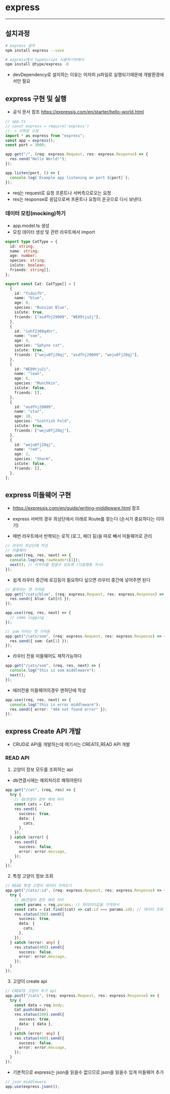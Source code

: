 # express

---

## 설치과정

```bash
# express 설치
npm install express --save

# express에서 typescript 사용하기위해서
npm install @type/express -D
```

- devDependency로 설치하는 이유는 어차피 js파일로 실행되기때문에 개발환경에서만 필요

## express 구현 및 실행

- 공식 문서 참조 https://expressjs.com/en/starter/hello-world.html

```javascript
// app.ts
// const express = require('express')
//- > 이부분 수정
import * as express from "express";
const app = express();
const port = 3000;

app.get("/", (req: express.Request, res: express.Response) => {
  res.send("Hello World!");
});

app.listen(port, () => {
  console.log(`Example app listening on port ${port}`);
});
```

- req는 request로 요청 프론트나 서버측으로오는 요청
- res는 response로 응답으로써 프론트나 요청이 온곳으로 다시 보낸다.

### 데이터 모킹(mocking)하기

- app.model.ts 생성
- 모킹 데이터 생성 및 관련 라우트에서 import

```typescript
export type CatType = {
  id: string;
  name: string;
  age: number;
  species: string;
  isCute: boolean;
  friends: string[];
};

export const Cat: CatType[] = [
  {
    id: "fsduifh",
    name: "blue",
    age: 8,
    species: "Russian Blue",
    isCute: true,
    friends: ["asdfhj29009", "WE09tju2j"],
  },
  {
    id: "iohf2309q4hr",
    name: "som",
    age: 4,
    species: "Sphynx cat",
    isCute: true,
    friends: ["weju0fj20qj", "asdfhj29009", "weju0fj20qj"],
  },
  {
    id: "WE09tju2j",
    name: "lean",
    age: 6,
    species: "Munchkin",
    isCute: false,
    friends: [],
  },
  {
    id: "asdfhj29009",
    name: "star",
    age: 10,
    species: "Scottish Fold",
    isCute: true,
    friends: ["weju0fj20qj"],
  },
  {
    id: "weju0fj20qj",
    name: "red",
    age: 2,
    species: "Sharm",
    isCute: false,
    friends: [],
  },
];
```

## express 미들웨어 구현

- https://expressjs.com/en/guide/writing-middleware.html 참조

- express 서버의 경우 최상단에서 아래로 Route를 찾는다 (순서가 중요하다는 이야기)

- 매번 라우트에서 반복되는 로직 (로그, 헤더 등)을 따로 빼서 미들웨어로 관리

```typescript
// 라우터 최상단에 작성
// 미들웨어
app.use((req, res, next) => {
  console.log(req.rawHeaders[1]);
  next(); // 라우터를 찾을수 있도록 (다음행동 지시)
});
```

- 쉽게 라우터 중간에 로깅등이 필요하다 싶으면 라우터 중간에 넣어주면 된다

```typescript
// 블루라는 캣 가져옴
app.get("/cats/blue", (req: express.Request, res: express.Response) => {
  res.send({ blue: Cat[0] });
});

app.use((req, res, next) => {
  // some logging
});

// som 이라는 캣 가져옴
app.get("/cats/som", (req: express.Request, res: express.Response) => {
  res.send({ som: Cat[1] });
});
```

- 라우터 전용 미들웨어도 제작가능하다

```typescript
app.get("/cats/som", (req, res, next) => {
  console.log("this is som middleware");
  next();
});
```

- 에러전용 미들웨어의경우 맨하단에 작성

```typescript
app.use((req, res, next) => {
  console.log("this is error middleware");
  res.send({ error: "404 not found error" });
});
```

## express Create API 개발

- CRUD로 API를 개발하는데 여기서는 CREATE,READ API 개발

### READ API

1. 고양이 정보 모두를 조회하는 api

- db연결시에는 예외처리르 해줘야된다

```typescript
app.get("/cat", (req, res) => {
  try {
    // db연결의 경우 예외 처리
    const cats = Cat;
    res.send({
      success: true,
      data: {
        cats,
      },
    });
  } catch (error) {
    res.send({
      success: false,
      error: error.message,
    });
  }
});
```

2. 특정 고양이 정보 조회

```typescript
// READ 특정 고양이 데이터 가져오기
app.get("/cats/:id", (req: express.Request, res: express.Response) => {
  try {
    // db연결의 경우 예외 처리
    const params = req.params; // 파라미터값을 가져와서
    const cats = Cat.find((cat) => cat.id === params.id); // 데이터 조회
    res.status(200).send({
      success: true,
      data: {
        cats,
      },
    });
  } catch (error: any) {
    res.status(400).send({
      success: false,
      error: error.message,
    });
  }
});
```

3. 고양이 create api

```typescript
// CREATE 고양이 추가 api
app.post("/cats", (req: express.Request, res: express.Response) => {
  try {
    const data = req.body;
    Cat.push(data);
    res.status(200).send({
      success: true,
      data: { data },
    });
  } catch (error: any) {
    res.status(400).send({
      success: false,
      error: error.message,
    });
  }
});
```

- 기본적으로 express는 json을 읽을수 없으므로 json을 읽을수 있게 미들웨어 추가

```typescript
// json middleware
app.use(express.json());
```
